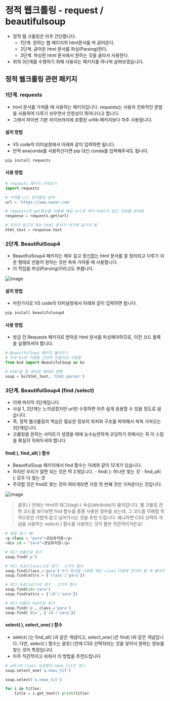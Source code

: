 # 정적 웹크롤링 - request / beautifulsoup

- 정적 웹 크롤링은 아주 간단합니다.
    - 1단계. 원하는 웹 페이지의 html문서를 싹 긁어온다.
    - 2단계. 긁어온 html 문서를 파싱(Parsing)한다.
    - 3단계. 파싱한 html 문서에서 원하는 것을 골라서 사용한다.
- 위의 3단계를 수행하기 위해 사용되는 패키지를 하나씩 살펴보겠습니다.

## 정적 웹크롤링 관련 패키지
### 1단계. requests
- html 문서를 가져올 때 사용하는 패키지입니다. requests는 사용자 친화적인 문법을 사용하여 다루기 쉬우면서 안정성이 뛰어나다고 합니다.
- 그래서 파이썬 기본 라이브러리에 포함된 urllib 패키지보다 자주 사용됩니다.

#### 설치 방법
- VS code의 터미널창에서 아래와 같이 입력하면 됩니다.
- 만약 anaconda를 사용하신다면 pip 대신 conda를 입력해주셔도 됩니다.

```python
pip install requests
```

#### 사용 방법

```python
# requests 패키지 가져오기
import requests               

# 가져올 url 문자열로 입력
url = 'https://www.naver.com'  

# requests의 get함수를 이용해 해당 url로 부터 html이 담긴 자료를 받아옴
response = requests.get(url)    

# 우리가 얻고자 하는 html 문서가 여기에 담기게 됨
html_text = response.text
```

### 2단계. BeautifulSoup4
- BeautifulSoup4 패키지는 매우 길고 정신없는 html 문서를 잘 정리되고 다루기 쉬운 형태로 만들어 원하는 것만 쏙쏙 가져올 때 사용합니다.
- 이 작업을 파싱(Parsing)이라고도 부릅니다.

![image](https://wikidocs.net/images/page/137915/%ED%8C%8C%EC%8B%B1_%EC%A0%84%ED%9B%84_%EC%9D%B4%EB%AF%B8%EC%A7%80.PNG)

#### 설치 방법
- 마찬가지로 VS code의 터미널창에서 아래와 같이 입력하면 됩니다.

```python
pip install beautifulsoup4
```

#### 사용 방법
- 방금 전 Requests 패키지로 받아온 html 문서를 파싱해야하므로, 이전 코드 블록을 실행하셔야 합니다.

```python
# BeautifulSoup 패키지 불러오기
# 주로 bs로 이름을 간단히 만들어서 사용함
from bs4 import BeautifulSoup as bs

# html을 잘 정리된 형태로 변환
soup = bs(html_text, 'html.parser')
```


### 3단계. BeautifulSoup4 (find /select)

- 이제 마지막 3단계입니다.
- 사실 1, 2단계는 느끼셨겠지만 url만 수정하면 아주 쉽게 응용할 수 있을 정도로 쉽습니다.
- 즉, 정적 웹크롤링의 핵심은 필요한 정보의 위치와 구조를 파악해서 쏙쏙 가져오는 3단계입니다.
- 크롤링을 원하는 사이트가 생겼을 때에 능수능란하게 코딩하기 위해서는 꼭 이 스킬을 확실히 익혀두셔야 합니다.

#### find( ), find_all( ) 함수

- BeautifulSoup 패키지에서 find 함수는 아래와 같이 12개가 있습니다.
- 하지만 우리가 알면 되는 것은 딱 2개입니다. - find( ): 하나만 찾는 것 - find_all( ): 모두 다 찾는 것
- 주의할 것은 find로 찾는 것이 여러개라면 가장 첫 번째 것만 가져온다는 것입니다.

![image](https://wikidocs.net/images/page/137915/find_%ED%95%A8%EC%88%98_%EC%A2%85%EB%A5%98.PNG)

> 괄호( ) 안에는 html의 태그(tag)나 속성(attribute)이 들어갑니다. 웹 크롤링 관련 코드를 보다보면 find 함수를 종종 사용한 경우를 보는데, 그 코드를 이해할 목적으로만 가볍게 알고 넘어가시는 것을 추천 드립니다. 왜냐하면 CSS 선택자 개념을 사용하는 select( ) 함수를 사용하는 것이 훨씬 직관적이거든요!

```python
# 목표 태그 예)
<p class = "para">코딩유치원</p>
<div id = "zara">코딩유치원</p>

# 태그 이름으로 찾기
soup.find('p')

# 태그 속성(class)으로 찾기 - 2가지 형식
soup.find(class_='para') #이 형식을 사용할 때는 class 다음에 언더바_를 꼭 붙여주어야 한다
soup.find(attrs = {'class':'para'}) 

# 태그 속성(id)으로 찾기 - 2가지 형식
soup.find(id='zara') 
soup.find(attrs = {'id':'zara'})

# 태그 이름과 속성으로 찾기
soup.find('p', class_='para')
soup.find('div', {'id':'zara'})
```

#### select( ), select_one( ) 함수

- select( )는 find_all( )과 같은 개념이고, select_one( )은 find( )와 같은 개념입니다. 다만, select( ) 함수는 괄호( )안에 CSS 선택자라는 것을 넣어서 원하는 정보를 찾는 것이 특징입니다.
- 아주 직관적이고 쉬워서 이 방법을 추천드립니다

```python
# a태그의 class 속성명이 news_tit인 태그 
soup.select_one('a.news_tit')

soup.select('a.news_tit')

for i in titles: 
    title = i.get_text() print(title)
```
